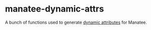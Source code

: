 # manatee-dynamic-attrs

A bunch of functions used to generate [dynamic attributes](https://www.sketchengine.co.uk/dynamic-attributes/) for Manatee.
